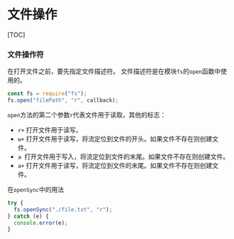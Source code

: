 # 文件操作

[TOC]

### 文件操作符

在打开文件之前，要先指定文件描述符。
文件描述符是在模块`fs`的`open`函数中使用的。

```js
const fs = require("fs");
fs.open("filePath", "r", callback);
```

`open`方法的第二个参数`r`代表文件用于读取，其他的标志：

- `r+` 打开文件用于读写。
- `w+` 打开文件用于读写，将流定位到文件的开头。如果文件不存在则创建文件。
- `a `打开文件用于写入，将流定位到文件的末尾。如果文件不存在则创建文件。
- `a+` 打开文件用于读写，将流定位到文件的末尾。如果文件不存在则创建文件。

在`openSync`中的用法

```js
try {
  fs.openSync("./file.txt", "r");
} catch (e) {
  console.error(e);
}
```
